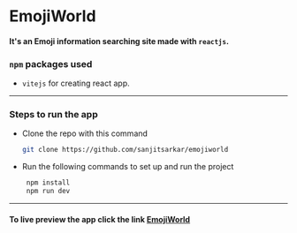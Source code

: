 # EmojiWorld
#### It's an Emoji information searching site made with `reactjs`.
### `npm` packages used
- ``vitejs`` for creating react app.
---
### Steps to run the app
- Clone the repo with this command

    ```bash
    git clone https://github.com/sanjitsarkar/emojiworld
    ```
- Run the following commands to set up and run the project
   ```bash
    npm install
    npm run dev
    ```
---
#### To live preview the app click the link [EmojiWorld](https://xemoji.netlify.app/)

